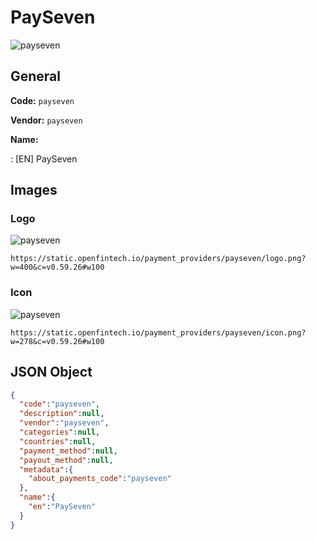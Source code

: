 
# PaySeven 
![payseven](https://static.openfintech.io/payment_providers/payseven/logo.png?w=400&c=v0.59.26#w100)  

## General 
 
**Code:** `payseven` 
 
**Vendor:** `payseven` 
 
**Name:** 
 
:	[EN] PaySeven 
 

## Images 

### Logo 
 
![payseven](https://static.openfintech.io/payment_providers/payseven/logo.png?w=400&c=v0.59.26#w100)  

```
https://static.openfintech.io/payment_providers/payseven/logo.png?w=400&c=v0.59.26#w100
```  

### Icon 
 
![payseven](https://static.openfintech.io/payment_providers/payseven/icon.png?w=278&c=v0.59.26#w100)  

```
https://static.openfintech.io/payment_providers/payseven/icon.png?w=278&c=v0.59.26#w100
```  

## JSON Object 

```json
{
  "code":"payseven",
  "description":null,
  "vendor":"payseven",
  "categories":null,
  "countries":null,
  "payment_method":null,
  "payout_method":null,
  "metadata":{
    "about_payments_code":"payseven"
  },
  "name":{
    "en":"PaySeven"
  }
}
```  
